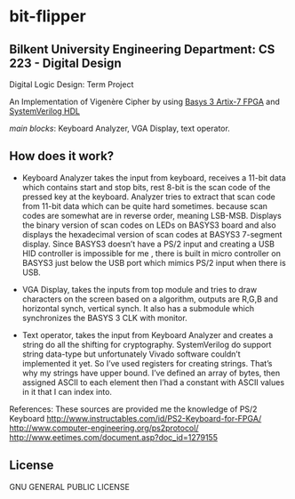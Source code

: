 # bit-flipper
## Bilkent University Engineering Department: CS 223 - Digital Design
Digital Logic Design: Term Project
   
An Implementation of Vigenère Cipher by using [Basys 3 Artix-7 FPGA](http://store.digilentinc.com/basys-3-artix-7-fpga-trainer-board-recommended-for-introductory-users/)  and [SystemVerilog HDL](https://en.wikipedia.org/wiki/SystemVerilog)

*main blocks*: Keyboard Analyzer, VGA Display, text operator.



## How does it work?

+ Keyboard Analyzer takes the input from keyboard, receives a 11-bit data which contains start and stop bits, rest 8-bit is the scan code of the pressed key at the keyboard. Analyzer tries to extract that scan code from 11-bit data which can be quite hard sometimes. because scan codes are somewhat are in reverse order, meaning LSB-MSB. Displays the binary version of scan codes on LEDs on BASYS3 board and also displays the hexadecimal version of scan codes at BASYS3 7-segment display. Since BASYS3 doesn’t have a PS/2 input and creating a USB HID controller is impossible for me , there is built in micro controller on BASYS3 just below the USB port which mimics PS/2 input when there is USB.


+ VGA Display, takes the inputs from top module and tries to draw characters on the screen based on a algorithm, outputs are R,G,B and horizontal synch, vertical synch. It also has a submodule which synchronizes the BASYS 3 CLK with monitor.



+ Text operator, takes the input from Keyboard Analyzer and creates a string do all the shifting for cryptography. SystemVerilog do support string data-type but unfortunately Vivado software couldn’t implemented it yet. So I’ve used registers for creating strings. That’s why my strings have upper bound. I’ve defined an array of bytes, then assigned ASCII to each element then I’had a constant with ASCII values in it that I can index into.



References:
These sources are provided me the knowledge of PS/2 Keyboard 
http://www.instructables.com/id/PS2-Keyboard-for-FPGA/ 
http://www.computer-engineering.org/ps2protocol/ http://www.eetimes.com/document.asp?doc_id=1279155


## License
GNU GENERAL PUBLIC LICENSE
